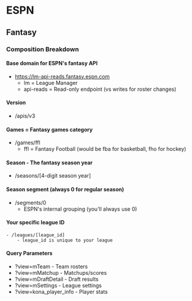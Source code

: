 # ESPN

## Fantasy

### Composition Breakdown

#### Base domain for ESPN's fantasy API
- https://lm-api-reads.fantasy.espn.com
    - lm = League Manager
    - api-reads = Read-only endpoint (vs writes for roster changes)

#### Version
- /apis/v3

#### Games = Fantasy games category
- /games/ffl
    - ffl = Fantasy Football (would be fba for basketball, fho for hockey)

#### Season - The fantasy season year
- /seasons/[4-digit season year]


#### Season segment (always 0 for regular season)
- /segments/0
    - ESPN's internal grouping (you'll always use 0)

#### Your specific league ID
    - /leagues/[league_id]
        - league_id is unique to your league

#### Query Parameters
- ?view=mTeam - Team rosters
- ?view=mMatchup - Matchups/scores
- ?view=mDraftDetail - Draft results
- ?view=mSettings - League settings
- ?view=kona_player_info - Player stats